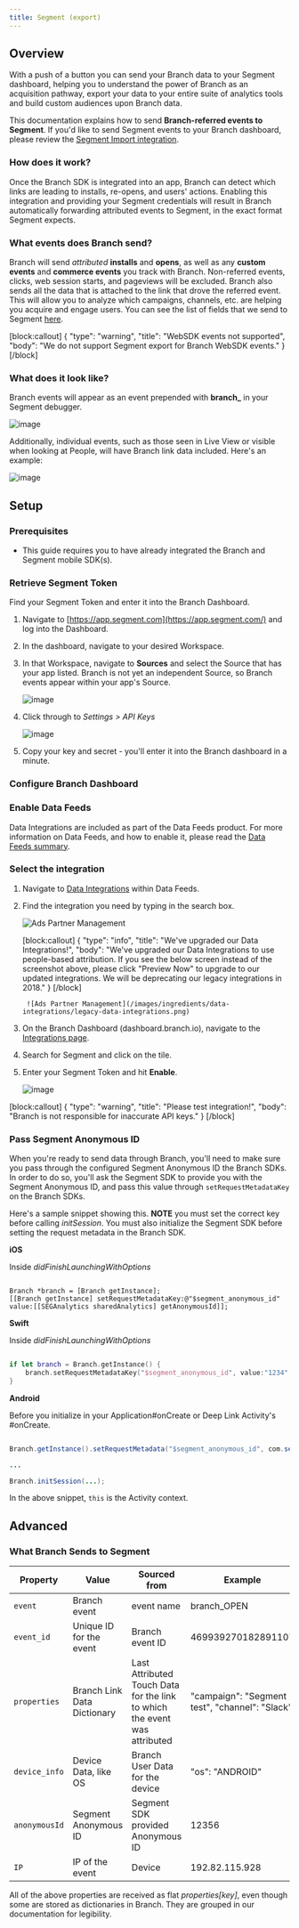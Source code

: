 ```yaml
---
title: Segment (export)
---
```

## Overview

With a push of a button you can send your Branch data to your Segment dashboard, helping you to understand the power of Branch as an acquisition pathway, export your data to your entire suite of analytics tools and build custom audiences upon Branch data.

This documentation explains how to send **Branch-referred events to Segment**. If you'd like to send Segment events to your Branch dashboard, please review the [Segment Import integration](/integrations/segment-import/).

### How does it work?

Once the Branch SDK is integrated into an app, Branch can detect which links are leading to installs, re-opens, and users' actions. Enabling this integration and providing your Segment credentials will result in Branch automatically forwarding attributed events to Segment, in the exact format Segment expects.

### What events does Branch send?

Branch will send *attributed* **installs** and **opens**, as well as any **custom events** and **commerce events** you track with Branch. Non-referred events, clicks, web session starts, and pageviews will be excluded. Branch also sends all the data that is attached to the link that drove the referred event. This will allow you to analyze which campaigns, channels, etc. are helping you acquire and engage users. You can see the list of fields that we send to Segment [here](#what-branch-sends-to-segment).

[block:callout]
{
  "type": "warning",
  "title": "WebSDK events not supported",
  "body": "We do not support Segment export for Branch WebSDK events."
}
[/block]

### What does it look like?

Branch events will appear as an event prepended with <notranslate>**branch_**</notranslate> in your Segment debugger.

![image](/images/pages/integrations/segment/segment-debugger_1.png)

Additionally, individual events, such as those seen in Live View or visible when looking at People, will have Branch link data included. Here's an example:

![image](/images/pages/integrations/segment/segment-debugger_2.png)

## Setup

### Prerequisites
- This guide requires you to have already integrated the Branch and Segment mobile SDK(s).

### Retrieve Segment Token

Find your Segment Token and enter it into the Branch Dashboard.

1. Navigate to [https://app.segment.com](https://app.segment.com/) and log into the Dashboard.
1. In the dashboard, navigate to your desired Workspace.
1. In that Workspace, navigate to <notranslate>**Sources**</notranslate> and select the Source that has your app listed. Branch is not yet an independent Source, so Branch events appear within your app's Source.

    ![image](/images/pages/integrations/segment/segment-sources.png)

1. Click through to _Settings > API Keys_

    ![image](/images/pages/integrations/segment/segment-keys.png)

1. Copy your key and secret - you'll enter it into the Branch dashboard in a minute.


### Configure Branch Dashboard

### Enable Data Feeds

Data Integrations are included as part of the Data Feeds product. For more information on Data Feeds, and how to enable it, please read the [Data Feeds summary](/exports/data-feeds/).

### Select the integration

1. Navigate to [Data Integrations](https://dashboard.branch.io/data-import-export/data-feeds/integrations) within Data Feeds.
1. Find the integration you need by typing in the search box.

    ![Ads Partner Management](/images/ingredients/data-integrations/search-for-integration.png)

    [block:callout]
{
  "type": "info",
  "title": "We've upgraded our Data Integrations!",
  "body": "We've upgraded our Data Integrations to use people-based attribution. If you see the below screen instead of the screenshot above, please click <notranslate>"Preview Now"</notranslate> to upgrade to our updated integrations. We will be deprecating our legacy integrations in 2018."
}
[/block]

        ![Ads Partner Management](/images/ingredients/data-integrations/legacy-data-integrations.png)

1. On the Branch Dashboard (dashboard.branch.io), navigate to the [Integrations page](https://dashboard.branch.io/integrations).
1. Search for Segment and click on the tile.
1. Enter your Segment Token and hit <notranslate>**Enable**</notranslate>.

    ![image](/images/pages/integrations/segment/enable-segment.png)

[block:callout]
{
  "type": "warning",
  "title": "Please test integration!",
  "body": "Branch is not responsible for inaccurate API keys."
}
[/block]

### Pass Segment Anonymous ID

When you're ready to send data through Branch, you'll need to make sure you pass through the configured Segment Anonymous ID the Branch SDKs. In order to do so, you'll ask the Segment SDK to provide you with the Segment Anonymous ID, and pass this value through `setRequestMetadataKey` on the Branch SDKs.

Here's a sample snippet showing this. **NOTE** you must set the correct key before calling <notranslate>*initSession*</notranslate>. You must also initialize the Segment SDK before setting the request metadata in the Branch SDK.

**iOS**

Inside <notranslate>*didFinishLaunchingWithOptions*</notranslate>

```objc

Branch *branch = [Branch getInstance];
[[Branch getInstance] setRequestMetadataKey:@"$segment_anonymous_id" value:[[SEGAnalytics sharedAnalytics] getAnonymousId]];
```

**Swift**

Inside <notranslate>*didFinishLaunchingWithOptions*</notranslate>

```swift

if let branch = Branch.getInstance() {
    branch.setRequestMetadataKey("$segment_anonymous_id", value:"1234" as NSObject!);
}
```

**Android**

Before you initialize in your Application#onCreate or Deep Link Activity's #onCreate.

```java

Branch.getInstance().setRequestMetadata("$segment_anonymous_id", com.segment.analytics.Analytics.with(this).getAnalyticsContext().traits().anonymousId());

...

Branch.initSession(...);
```

In the above snippet, `this` is the Activity context.


## Advanced

### What Branch Sends to Segment

| Property | Value | Sourced from | Example
| --- | --- | --- | ---
| `event` | Branch event | event name | branch_OPEN
| `event_id` | Unique ID for the event | Branch event ID | 469939270182891107
| `properties` | Branch Link Data Dictionary | Last Attributed Touch Data for the link to which the event was attributed | "campaign": "Segment test", "channel": "Slack"
| `device_info` | Device Data, like OS | Branch User Data for the device | "os": "ANDROID"
| `anonymousId` | Segment Anonymous ID | Segment SDK provided Anonymous ID | 12356
| `IP` | IP of the event | Device | 192.82.115.928

All of the above properties are received as flat <notranslate>_properties[key]_</no>, even though some are stored as dictionaries in Branch. They are grouped in our documentation for legibility.
